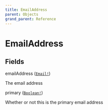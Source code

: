 ```yaml
---
title: EmailAddress
parent: Objects
grand_parent: Reference
---
```


# EmailAddress

## Fields

<div class="field-entry ">
  <span id="emailaddress" class="field-name anchored">emailAddress (<code><a href="/docs/reference/scalar/email">Email!</a></code>)</span>

  <div class="description-wrapper">
   <p>The email address</p>

  </div>
</div>

<div class="field-entry ">
  <span id="primary" class="field-name anchored">primary (<code><a href="/docs/reference/scalar/boolean">Boolean!</a></code>)</span>

  <div class="description-wrapper">
   <p>Whether or not this is the primary email address</p>

  </div>
</div>

